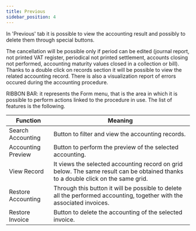```yaml
---
title: Previous
sidebar_position: 4
---
```


In 'Previous' tab it is possible to view the accounting result and possibly to delete them through special buttons.

The cancellation will be possible only if period can be edited (journal report, not printed VAT register, periodical not printed settlement, accounts closing not performed, accounting maturity values closed in a collection or bill). Thanks to a double click on records section it will be possible to view the related accounting record. There is also a visualization report of errors occured during the accounting procedure.

RIBBON BAR: it represents the Form menu, that is the area in which it is possible to perform actions linked to the procedure in use. The list of features is the following.



| Function | Meaning |
| --- | --- |
| Search Accounting | Button to filter and view the accounting records. |
| Accounting Preview | Button to perform the preview of the selected accounting. |
| View Record | It views the selected accounting record on grid below. The same result can be obtained thanks to a double click on the same grid. |
| Restore Accounting | Through this button it will be possible to delete all the performed accounting, together with the associated invoices. |
| Restore Invoice | Button to delete the accounting of the selected invoice. |






